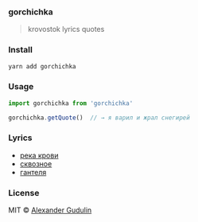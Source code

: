 ### gorchichka
> krovostok lyrics quotes

### Install

```sh
yarn add gorchichka
```

### Usage

```js
import gorchichka from 'gorchichka'

gorchichka.getQuote()  // → я варил и жрал снегирей
```

### Lyrics

- [река крови](http://krovostok.ru/lyrics/L01.html)
- [сквозное](http://krovostok.ru/lyrics/skvoznoye/LS01.html)
- [гантеля](http://krovostok.ru/lyrics/gantalya/gan01.html)

### License

MIT © [Alexander Gudulin](http://gudulin.com)